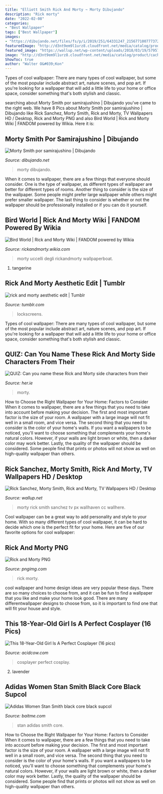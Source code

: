 ```yaml
---
title: "Elliott Smith Rick And Morty ~ Morty Dibujando"
description: "Rick morty"
date: "2022-02-08"
categories:
- "Best Wallpaper"
tags: ["Best Wallpaper"]
images:
- "https://dibujando.net/files/fs/p/i/2019/251/64331247_2156771007773723_7954117421730627584_n_405721.jpg"
featuredImage: "http://d3nt9em9l1urz8.cloudfront.net/media/catalog/product/cache/3/image/1100x/040ec09b1e35df139433887a97daa66f/v/0/v07a2722.jpg"
featured_image: "https://wallup.net/wp-content/uploads/2018/03/19/579576-Rick_Sanchez-Morty_Smith-Rick_and_Morty-TV.jpg"
image: "http://d3nt9em9l1urz8.cloudfront.net/media/catalog/product/cache/3/image/1100x/040ec09b1e35df139433887a97daa66f/v/0/v07a2722.jpg"
ShowToc: true
author: "Walter O&#039;Kon"
---
```



Types of cool wallpaper:
There are many types of cool wallpaper, but some of the most popular include abstract art, nature scenes, and pop art. If you're looking for a wallpaper that will add a little life to your home or office space, consider something that's both stylish and classic.

	

		
searching about Morty Smith por samirajushino | Dibujando you've came to the right web. We have 8 Pics about Morty Smith por samirajushino | Dibujando like Rick Sanchez, Morty Smith, Rick and Morty, TV Wallpapers HD / Desktop, Rick and Morty PNG and also Bird World | Rick and Morty Wiki | FANDOM powered by Wikia. Here it is:
		
    
## Morty Smith Por Samirajushino | Dibujando

<img loading=lazy src="https://dibujando.net/files/fs/p/i/2019/251/64331247_2156771007773723_7954117421730627584_n_405721.jpg" onerror="this.onerror=null;this.src='https://tse3.mm.bing.net/th?id=OIP.mlC1GVmHw4updABRsL5brwHaJQ&amp;pid=15.1';" alt="Morty Smith por samirajushino | Dibujando">

_Source: dibujando.net_

>morty dibujando. 

	

When it comes to wallpaper, there are a few things that everyone should consider. One is the type of wallpaper, as different types of wallpaper are better for different types of rooms. Another thing to consider is the size of the wallpaper. Some people might prefer large wallpaper while others might prefer smaller wallpaper. The last thing to consider is whether or not the wallpaper should be professionally installed or if you can do it yourself.

    
## Bird World | Rick And Morty Wiki | FANDOM Powered By Wikia

<img loading=lazy src="https://vignette.wikia.nocookie.net/rickandmorty/images/2/2e/S2e5_bird_world.png/revision/latest?cb=20160926033803" onerror="this.onerror=null;this.src='https://tse3.mm.bing.net/th?id=OIP.E3H5_putf78mk6pkJh8NRgHaEN&amp;pid=15.1';" alt="Bird World | Rick and Morty Wiki | FANDOM powered by Wikia">

_Source: rickandmorty.wikia.com_

>morty uccelli degli rickandmorty wallpaperboat. 

	

1. tangerine 

    
## Rick And Morty Aesthetic Edit | Tumblr

<img loading=lazy src="https://66.media.tumblr.com/d2f3a88f7b541cad1188ef520c015ea8/tumblr_owld2bTlZC1vyqcvgo2_400.jpg" onerror="this.onerror=null;this.src='https://tse1.mm.bing.net/th?id=OIP.TyPB74DNSUtvddQTIsY9-QAAAA&amp;pid=15.1';" alt="rick and morty aesthetic edit | Tumblr">

_Source: tumblr.com_

>lockscreens. 

	

Types of cool wallpaper:
There are many types of cool wallpaper, but some of the most popular include abstract art, nature scenes, and pop art. If you're looking for a wallpaper that will add a little life to your home or office space, consider something that's both stylish and classic.

    
## QUIZ: Can You Name These Rick And Morty Side Characters From Their

<img loading=lazy src="https://m0.her.ie/wp-content/uploads/2020/05/02024929/Question-52.png" onerror="this.onerror=null;this.src='https://tse3.mm.bing.net/th?id=OIP.Sks5hHxQzgA2pwnOKJhRKAHaEo&amp;pid=15.1';" alt="QUIZ: Can you name these Rick and Morty side characters from their">

_Source: her.ie_

>morty. 

	

How to Choose the Right Wallpaper for Your Home: Factors to Consider
When it comes to wallpaper, there are a few things that you need to take into account before making your decision. The first and most important factor is the size of your room. A wallpaper with a large image will not fit well in a small room, and vice versa. 
The second thing that you need to consider is the color of your home's walls. If you want a wallpapers to be noticed, you'll want to choose something that complements your home's natural colors. However, if your walls are light brown or white, then a darker color may work better. 
Lastly, the quality of the wallpaper should be considered. Some people find that prints or photos will not show as well on high-quality wallpaper than others.

    
## Rick Sanchez, Morty Smith, Rick And Morty, TV Wallpapers HD / Desktop

<img loading=lazy src="https://wallup.net/wp-content/uploads/2018/03/19/579576-Rick_Sanchez-Morty_Smith-Rick_and_Morty-TV.jpg" onerror="this.onerror=null;this.src='https://tse4.mm.bing.net/th?id=OIP.zKyulNfDAC5BexVd0g5sTgHaEK&amp;pid=15.1';" alt="Rick Sanchez, Morty Smith, Rick and Morty, TV Wallpapers HD / Desktop">

_Source: wallup.net_

>morty rick smith sanchez tv px wallhaven cc wallhere. 

	

Cool wallpaper can be a great way to add personality and style to your home. With so many different types of cool wallpaper, it can be hard to decide which one is the perfect fit for your home. Here are five of our favorite options for cool wallpaper: 

    
## Rick And Morty PNG

<img loading=lazy src="https://pngimg.com/uploads/rick_morty/rick_morty_PNG29.png" onerror="this.onerror=null;this.src='https://tse3.mm.bing.net/th?id=OIP.iuV_7YyLbdxqeMrP67_fXwAAAA&amp;pid=15.1';" alt="Rick and Morty PNG">

_Source: pngimg.com_

>rick morty. 

	

cool wallpaper and home design ideas are very popular these days. There are so many choices to choose from, and it can be fun to find a wallpaper that you like and make your home look good. There are many differentwallpaper designs to choose from, so it is important to find one that will fit your house and style.

    
## This 18-Year-Old Girl Is A Perfect Cosplayer (16 Pics)

<img loading=lazy src="https://cdn.acidcow.com/pics/20180420/cosplay_pics_16.jpg" onerror="this.onerror=null;this.src='https://tse2.mm.bing.net/th?id=OIP.8iMLjxvF-CcVrsDqsMPTJQHaHa&amp;pid=15.1';" alt="This 18-Year-Old Girl Is A Perfect Cosplayer (16 pics)">

_Source: acidcow.com_

>cosplayer perfect cosplay. 

	

2. lavender 

    
## Adidas Women Stan Smith Black Core Black Supcol

<img loading=lazy src="http://d3nt9em9l1urz8.cloudfront.net/media/catalog/product/cache/3/image/1100x/040ec09b1e35df139433887a97daa66f/v/0/v07a2722.jpg" onerror="this.onerror=null;this.src='https://tse1.mm.bing.net/th?id=OIP.CkPRKC1i2F5SzxiQpiBJCQHaHa&amp;pid=15.1';" alt="Adidas Women Stan Smith black core black supcol">

_Source: baitme.com_

>stan adidas smith core. 

	

How to Choose the Right Wallpaper for Your Home: Factors to Consider
When it comes to wallpaper, there are a few things that you need to take into account before making your decision. The first and most important factor is the size of your room. A wallpaper with a large image will not fit well in a small room, and vice versa. 
The second thing that you need to consider is the color of your home's walls. If you want a wallpapers to be noticed, you'll want to choose something that complements your home's natural colors. However, if your walls are light brown or white, then a darker color may work better. 
Lastly, the quality of the wallpaper should be considered. Some people find that prints or photos will not show as well on high-quality wallpaper than others.

